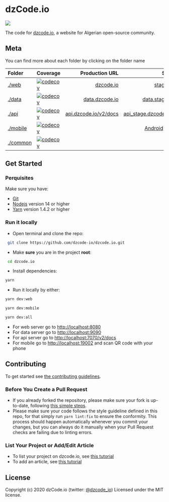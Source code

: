 # dzCode.io

[<img src="http://img.shields.io/badge/Join%20us%20on%20Slack-@dzCode.io-yellow.svg?logo=slack">](https://join.slack.com/t/dzcode/shared_invite/zt-ek9kscb7-m8z_~cBjX79l~uchuABPFQ)

The code for [dzcode.io](https://dzcode.io), a website for Algerian open-source community.

## Meta

You can find more about each folder by clicking on the folder name

| Folder               | Coverage                                                                                                                       |                                         Production URL |                                                                                                                                                                                         Staging URL |                                               Local URL |
| :------------------- | :----------------------------------------------------------------------------------------------------------------------------- | -----------------------------------------------------: | --------------------------------------------------------------------------------------------------------------------------------------------------------------------------------------------------: | ------------------------------------------------------: |
| [./web](./web)       | [![codecov](https://codecov.io/gh/dzcode-io/dzcode.io/graph/badge.svg?flag=web)](https://codecov.io/gh/dzcode-io/dzcode.io)    |                         [dzcode.io](https://dzcode.io) |                                                                                                                                                          [stage.dzcode.io](https://stage.dzcode.io) |                 [localhost:8080](http://localhost:8080) |
| [./data](./data)     | [![codecov](https://codecov.io/gh/dzcode-io/dzcode.io/graph/badge.svg?flag=data)](https://codecov.io/gh/dzcode-io/dzcode.io)   |               [data.dzcode.io](https://data.dzcode.io) |                                                                                                                                                [data.stage.dzcode.io](https://data.stage.dzcode.io) |                 [localhost:9090](http://localhost:9090) |
| [./api](./api)       | [![codecov](https://codecov.io/gh/dzcode-io/dzcode.io/graph/badge.svg?flag=api)](https://codecov.io/gh/dzcode-io/dzcode.io)    | [api.dzcode.io/v2/docs](https://api.dzcode.io/v2/docs) |                                                                                                                                  [api_stage.dzcode.io/v2/docs](https://api_stage.dzcode.io/v2/docs) | [localhost:7070/v2/docs](http://localhost:7070/v2/docs) |
| [./mobile](./mobile) | [![codecov](https://codecov.io/gh/dzcode-io/dzcode.io/graph/badge.svg?flag=mobile)](https://codecov.io/gh/dzcode-io/dzcode.io) |                                                        | [Android](https://play.google.com/store/apps/details?id=io.dzcode.mobile) \| [iOS](https://testflight.apple.com/join/XDcfIqdJ) \| [Expo](https://expo.dev/@zakman.dev/dzcode?release-channel=stage) |               [localhost:19002](http://localhost:19002) |
| [./common](./common) | [![codecov](https://codecov.io/gh/dzcode-io/dzcode.io/graph/badge.svg?flag=common)](https://codecov.io/gh/dzcode-io/dzcode.io) |                                                        |                                                                                                                                                                                                     |                                                         |

## Get Started

### Perquisites

Make sure you have:

- [Git](https://git-scm.com/)
- [Nodejs](https://nodejs.org/) version 14 or higher
- [Yarn](https://yarnpkg.com/) version 1.4.2 or higher

### Run it locally

- Open terminal and clone the repo:

```sh
 git clone https://github.com/dzcode-io/dzcode.io.git
```

- Make **sure** you are in the project **root**:

```sh
 cd dzcode.io
```

- Install dependencies:

```sh
yarn
```

- Run it locally by either:

```sh
yarn dev:web
```

```sh
yarn dev:mobile
```

```sh
yarn dev:all
```

- For web server go to <http://localhost:8080>
- For data server go to <http://localhost:9090>
- For api server go to <http://localhost:7070/v2/docs>
- For mobile go to <http://localhost:19002> and scan QR code with your phone

## Contributing

To get started see [the contributing guidelines](https://github.com/dzcode-io/dzcode.io/blob/main/.github/CONTRIBUTING.md).

### Before You Create a Pull Request

- If you already forked the repository, please make sure your fork is up-to-date, following [this simple steps](https://www.dzcode.io/Learn/Git_Basics/Syncing_An_Old_Forked_Repository_With_Upstream).
- Please make sure your code follows the style guideline defined in this repo, for that simply run `yarn lint:fix` to ensure the conformity. This process should happen automatically whenever you commit your changes, but you can always do it manually when your Pull Request checks are failing due to linting errors.

### List Your Project or Add/Edit Article

- To list your project on dzcode.io, see [this tutorial](https://dzcode.io/Learn/About_dzcode_io/Add_Your_Project_To_dzcode_io)
- To add an article, see [this tutorial](https://dzcode.io/Learn/About_dzcode_io/Add_Your_Article_To_dzcode_io)

## License

Copyright (c) 2020 dzCode.io (twitter: [@dzcode_io](https://twitter.com/dzcode_io)) Licensed under the MIT license.
